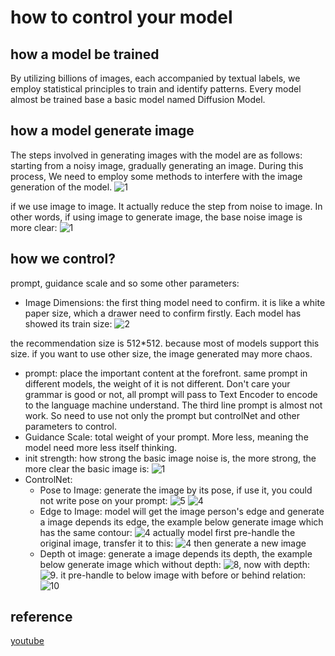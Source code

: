# how to control your model

## how a model be trained

By utilizing billions of images, each accompanied by textual labels, we employ statistical principles to train and identify patterns. Every model almost be trained base a basic model named Diffusion Model.

## how a model generate image

The steps involved in generating images with the model are as follows: starting from a noisy image, gradually generating an image. During this process, We need to employ some methods to interfere with the image generation of the model.
![1](../../Image/database/defusion_model/1.png)

if we use image to image. It actually reduce the step from noise to image. In other words, if using image to generate image, the base noise image is more clear:
![1](../../Image/database/defusion_model/3.png)

## how we control?

prompt, guidance scale and so some other parameters:

* Image Dimensions: the first thing model need to confirm. it is like a white paper size, which a drawer need to confirm firstly. Each model has showed its train size:
![2](../../Image/database/defusion_model/2.png)

the recommendation size is 512*512. because most of models support this size. if you want to use other size, the image generated may more chaos.

* prompt: place the important content at the forefront.  same prompt in different models, the weight of it is not different. Don't care your grammar is good or not, all prompt will pass to Text Encoder to encode to the language machine understand. The third line prompt is almost not work. So need to use not only the prompt but controlNet and other parameters to control.
* Guidance Scale: total weight of your prompt. More less, meaning the model need more less itself thinking.
* init strength: how strong the basic image noise is, the more strong, the more clear the basic image is:
![1](../../Image/database/defusion_model/3.png)
* ControlNet:
  * Pose to Image: generate the image by its pose, if use it, you could not write pose on your prompt: ![5](../../Image/database/defusion_model/4.png) ![4](../../Image/database/defusion_model/5.png)
  * Edge to Image: model will get the image person's edge and generate a image depends its edge, the example below generate image which has the same contour: ![4](../../Image/database/defusion_model/6.png)
  actually model first pre-handle the original image, transfer it to this:
  ![4](../../Image/database/defusion_model/7.png) then generate a new image
  * Depth ot image: generate a image depends its depth, the example below generate image which without depth: ![8](../../Image/database/defusion_model/8.png), now with depth: ![9](../../Image/database/defusion_model/9.png). it pre-handle to below image with before or behind relation: ![10](../../Image/database/defusion_model/10.png)

## reference

[youtube](https://www.youtube.com/watch?v=ozrUGL4EV4M)
